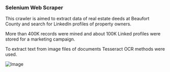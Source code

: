 
### Selenium Web Scraper

This crawler is aimed to extract data of real estate deeds at Beaufort County and 
search for LinkedIn profiles of property owners.

More than 400K records were mined and about 100K Linked profiles were stored for a marketing campaign. 

To extract text from image files of documents Tesseract OCR methods were used.  

![Image](https://i.imgur.com/Br89JYO.png)
